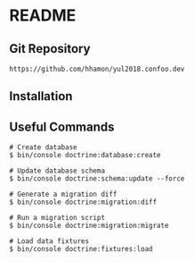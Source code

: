 README
======

Git Repository
--------------

    https://github.com/hhamon/yul2018.confoo.dev

Installation
------------

Useful Commands
---------------

    # Create database
    $ bin/console doctrine:database:create

    # Update database schema
    $ bin/console doctrine:schema:update --force

    # Generate a migration diff
    $ bin/console doctrine:migration:diff

    # Run a migration script
    $ bin/console doctrine:migration:migrate

    # Load data fixtures
    $ bin/console doctrine:fixtures:load